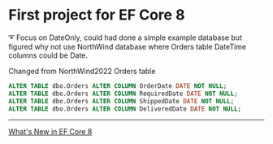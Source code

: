 ﻿# First project for EF Core 8

:curly_loop: Focus on DateOnly, could had done a simple example database but figured why not use NorthWind database where Orders table DateTime columns could be Date.

Changed from NorthWind2022 Orders table

```sql
ALTER TABLE dbo.Orders ALTER COLUMN OrderDate DATE NOT NULL;
ALTER TABLE dbo.Orders ALTER COLUMN RequiredDate DATE NOT NULL;
ALTER TABLE dbo.Orders ALTER COLUMN ShippedDate DATE NOT NULL;
ALTER TABLE dbo.Orders ALTER COLUMN DeliveredDate DATE NOT NULL;
```

---
[What's New in EF Core 8](https://learn.microsoft.com/en-us/ef/core/what-is-new/ef-core-8.0/whatsnew)